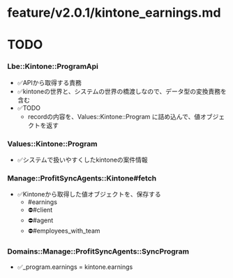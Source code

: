 # feature/v2.0.1/kintone_earnings.md
# TODO
### Lbe::Kintone::ProgramApi
- ✅APIから取得する責務
- ✅kintoneの世界と、システムの世界の橋渡しなので、データ型の変換責務を含む
- ✅TODO
  - recordの内容を、Values::Kintone::Program に詰め込んで、値オブジェクトを返す

### Values::Kintone::Program
- ✅システムで扱いやすくしたkintoneの案件情報

### Manage::ProfitSyncAgents::Kintone#fetch
- ✅Kintoneから取得した値オブジェクトを、保存する
  - #earnings
  - ⛔️#client
  - ⛔️#agent
  - ⛔️#employees_with_team

### Domains::Manage::ProfitSyncAgents::SyncProgram
- ✅_program.earnings = kintone.earnings
